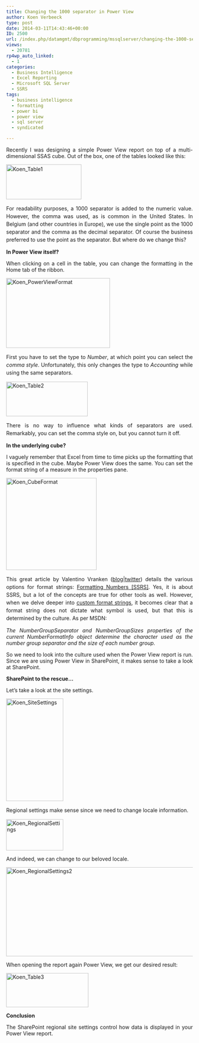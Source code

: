 ```yaml
---
title: Changing the 1000 separator in Power View
author: Koen Verbeeck
type: post
date: 2014-03-11T14:43:46+00:00
ID: 2500
url: /index.php/datamgmt/dbprogramming/mssqlserver/changing-the-1000-separator-in-power-view/
views:
  - 20781
rp4wp_auto_linked:
  - 1
categories:
  - Business Intelligence
  - Excel Reporting
  - Microsoft SQL Server
  - SSRS
tags:
  - business intelligence
  - formatting
  - power bi
  - power view
  - sql server
  - syndicated

---
```

<p style="text-align: justify">
  Recently I was designing a simple Power View report on top of a multi-dimensional SSAS cube. Out of the box, one of the tables looked like this:
</p>

<p style="text-align: justify">
  <a style="line-height: 1.5em" href="/wp-content/uploads/2014/03/Koen_Table1.png"><img class="alignnone size-full wp-image-2506" alt="Koen_Table1" src="/wp-content/uploads/2014/03/Koen_Table1.png" width="203" height="94" /></a>
</p>

<p style="text-align: justify">
  <span style="line-height: 1.5em">For readability purposes, a 1000 se</span><span style="line-height: 1.5em">parator is added to the numeric value. However, the comma was used, as is common in the United States. In Belgium (and other countries in Europe), we use the single point as the 1000 separator and the comma as the decimal separator. Of course the business preferred to use the point as the separator. But where do we change this?</span>
</p>

<p style="text-align: justify">
  <b>In Power View itself?</b>
</p>

<p style="text-align: justify">
  When clicking on a cell in the table, you can change the formatting in the Home tab of the ribbon.
</p>

<p style="text-align: justify">
  <a href="/wp-content/uploads/2014/03/Koen_PowerViewFormat.png"><img class="alignnone size-full wp-image-2502" alt="Koen_PowerViewFormat" src="/wp-content/uploads/2014/03/Koen_PowerViewFormat.png" width="280" height="188" /></a>
</p>

<p style="text-align: justify">
  <span style="line-height: 1.5em">First you have to set the type to </span><i style="line-height: 1.5em">Number</i><span style="line-height: 1.5em">, at which point you can select the </span><i style="line-height: 1.5em">comma style</i><span style="line-height: 1.5em">. Unfortunately, this only changes the type to </span><i style="line-height: 1.5em">Accounting</i><span style="line-height: 1.5em"> while using the same separators.</span>
</p>

<p style="text-align: justify">
  <a href="/wp-content/uploads/2014/03/Koen_Table2.png"><img class="alignnone size-full wp-image-2507" alt="Koen_Table2" src="/wp-content/uploads/2014/03/Koen_Table2.png" width="220" height="93" /></a>
</p>

<p style="text-align: justify">
  <span style="line-height: 1.5em">There is no way to influence what kinds of separators are used. Remarkably, you can set the comma style on, but you cannot turn it off.</span>
</p>

<p style="text-align: justify">
  <b>In the underlying cube?</b>
</p>

<p style="text-align: justify">
  I vaguely remember that Excel from time to time picks up the formatting that is specified in the cube. Maybe Power View does the same. You can set the format string of a measure in the properties pane.
</p>

<p style="text-align: justify">
  <a href="/wp-content/uploads/2014/03/Koen_CubeFormat.png"><img class="alignnone size-full wp-image-2509" alt="Koen_CubeFormat" src="/wp-content/uploads/2014/03/Koen_CubeFormat.png" width="244" height="248" /></a>
</p>

<p style="text-align: justify">
  <span style="line-height: 1.5em">This great article by Valentino Vranken (</span><a style="line-height: 1.5em" href="http://blog.hoegaerden.be/">blog</a><span style="line-height: 1.5em">|</span><a style="line-height: 1.5em" href="https://twitter.com/ValentinoV42">twitter</a><span style="line-height: 1.5em">) details the various options for format strings: </span><a style="line-height: 1.5em" href="http://blog.hoegaerden.be/2013/06/12/formatting-numbers-ssrs/">Formatting Numbers [SSRS]</a><span style="line-height: 1.5em">. Yes, it is about SSRS, but a lot of the concepts are true for other tools as well. However, when we delve deeper into </span><a style="line-height: 1.5em" href="http://msdn.microsoft.com/en-us/library/0c899ak8.aspx#SpecifierTh">custom format strings</a><span style="line-height: 1.5em">, it becomes clear that a format string does not dictate what symbol is used, but that this is determined by the culture. As per MSDN:</span>
</p>

<p style="text-align: justify">
  <i>The NumberGroupSeparator and NumberGroupSizes properties of the current NumberFormatInfo object determine the character used as the number group separator and the size of each number group.</i>
</p>

<p style="text-align: justify">
  So we need to look into the culture used when the Power View report is run. Since we are using Power View in SharePoint, it makes sense to take a look at SharePoint.
</p>

<p style="text-align: justify">
  <b>SharePoint to the rescue…</b>
</p>

<p style="text-align: justify">
  Let’s take a look at the site settings.
</p>

<p style="text-align: justify">
  <a href="/wp-content/uploads/2014/03/Koen_SiteSettings.png"><img class="alignnone size-full wp-image-2505" alt="Koen_SiteSettings" src="/wp-content/uploads/2014/03/Koen_SiteSettings.png" width="154" height="276" /></a>
</p>

<p style="text-align: justify">
  <span style="line-height: 1.5em">Regional settings make sense since we need to change locale information.</span>
</p>

<p style="text-align: justify">
  <a href="/wp-content/uploads/2014/03/Koen_RegionalSettings.png"><img class="alignnone size-full wp-image-2503" alt="Koen_RegionalSettings" src="/wp-content/uploads/2014/03/Koen_RegionalSettings.png" width="154" height="84" /></a>
</p>

<p style="text-align: justify">
  And indeed, we can change to our beloved locale.
</p>

<p style="text-align: justify">
  <a href="/wp-content/uploads/2014/03/Koen_RegionalSettings2.png"><img class="alignnone  wp-image-2504" alt="Koen_RegionalSettings2" src="/wp-content/uploads/2014/03/Koen_RegionalSettings2.png" width="793" height="240" srcset="/wp-content/uploads/2014/03/Koen_RegionalSettings2.png 881w, /wp-content/uploads/2014/03/Koen_RegionalSettings2-300x90.png 300w" sizes="(max-width: 793px) 100vw, 793px" /></a>
</p>

<p style="text-align: justify">
  When opening the report again Power View, we get our desired result:
</p>

<p style="text-align: justify">
  <a href="/wp-content/uploads/2014/03/Koen_Table3.png"><img class="alignnone size-full wp-image-2508" alt="Koen_Table3" src="/wp-content/uploads/2014/03/Koen_Table3.png" width="222" height="92" /></a>
</p>

<p style="text-align: justify">
  <b>Conclusion</b>
</p>

<p style="text-align: justify">
  The SharePoint regional site settings control how data is displayed in your Power View report.
</p>